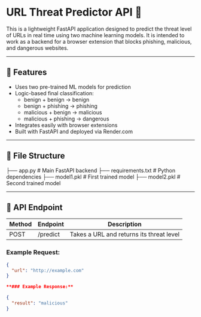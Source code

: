 # URL Threat Predictor API 🔐

This is a lightweight FastAPI application designed to predict the threat level of URLs in real time using two machine learning models. It is intended to work as a backend for a browser extension that blocks phishing, malicious, and dangerous websites.

---

## 🚀 Features
- Uses two pre-trained ML models for prediction
- Logic-based final classification:
  - benign + benign → benign
  - benign + phishing → phishing
  - malicious + benign → malicious
  - malicious + phishing → dangerous
- Integrates easily with browser extensions
- Built with FastAPI and deployed via Render.com

---

## 📁 File Structure

├── app.py # Main FastAPI backend
├── requirements.txt # Python dependencies
├── model1.pkl # First trained model
├── model2.pkl # Second trained model


---

## 📡 API Endpoint

| Method | Endpoint    | Description             |
|--------|-------------|-------------------------|
| POST   | /predict    | Takes a URL and returns its threat level |

### Example Request:
```json
{
  "url": "http://example.com"
}

**### Example Response:**

{
  "result": "malicious"
}

